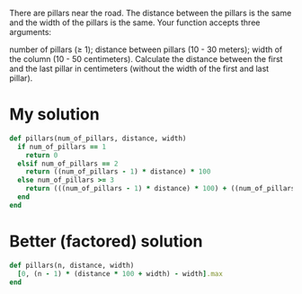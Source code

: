 There are pillars near the road. The distance between the pillars is the same and the width of the pillars is the same. 
Your function accepts three arguments:

number of pillars (≥ 1);
distance between pillars (10 - 30 meters);
width of the column (10 - 50 centimeters).
Calculate the distance between the first and the last pillar in centimeters (without the width of the first and last pillar).

# My solution
```ruby
def pillars(num_of_pillars, distance, width)
  if num_of_pillars == 1
    return 0
  elsif num_of_pillars == 2
    return ((num_of_pillars - 1) * distance) * 100
  else num_of_pillars >= 3
    return (((num_of_pillars - 1) * distance) * 100) + ((num_of_pillars - 2) * width)
  end
end
```

# Better (factored) solution
```ruby
def pillars(n, distance, width)
  [0, (n - 1) * (distance * 100 + width) - width].max
end
```
